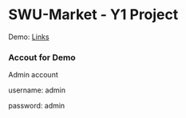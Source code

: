 # SWU-Market - Y1 Project

Demo: [Links](https://swumarketplace.herokuapp.com/)
### Accout for Demo

Admin account

username: admin

password: admin
